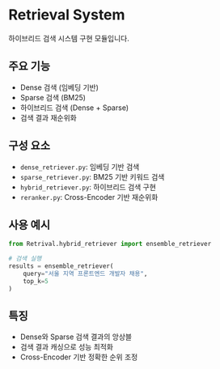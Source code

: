 # Retrieval System

하이브리드 검색 시스템 구현 모듈입니다.

## 주요 기능
- Dense 검색 (임베딩 기반)
- Sparse 검색 (BM25)
- 하이브리드 검색 (Dense + Sparse)
- 검색 결과 재순위화

## 구성 요소
- `dense_retriever.py`: 임베딩 기반 검색
- `sparse_retriever.py`: BM25 기반 키워드 검색
- `hybrid_retriever.py`: 하이브리드 검색 구현
- `reranker.py`: Cross-Encoder 기반 재순위화

## 사용 예시
```python
from Retrival.hybrid_retriever import ensemble_retriever

# 검색 실행
results = ensemble_retriever(
    query="서울 지역 프론트엔드 개발자 채용",
    top_k=5
)
```

## 특징
- Dense와 Sparse 검색 결과의 앙상블
- 검색 결과 캐싱으로 성능 최적화
- Cross-Encoder 기반 정확한 순위 조정 